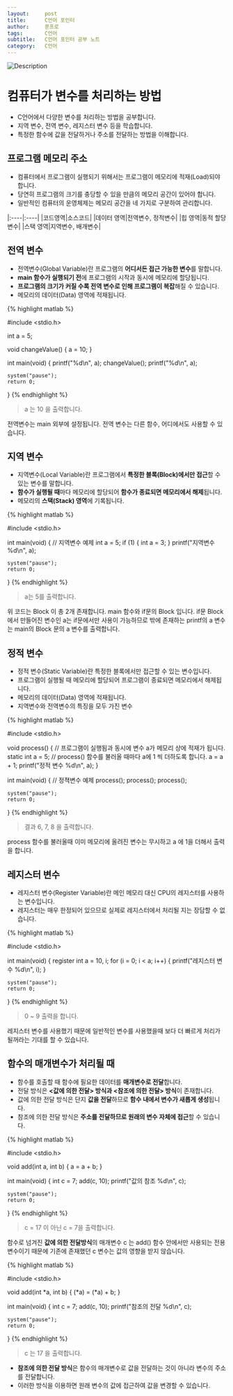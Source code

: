 ```yaml
---
layout:     post
title:      C언어 포인터
author:     쭌프로
tags:       C언어
subtitle:   C언어 포인터 공부 노트
category:   C언어
---
```


<!-- Start Writing Below in Markdown -->

![Description](https://alalstjr.github.io/jjunpro.github.io/img/c_bg.png)

# 컴퓨터가 변수를 처리하는 방법

- C언어에서 다양한 변수를 처리하는 방법을 공부합니다.
- 지역 변수, 전역 변수, 레지스터 변수 등을 학습합니다.
- 특정한 함수에 값을 전달하거나 주소를 전달하는 방법을 이해합니다.

## 프로그램 메모리 주소

- 컴퓨터에서 프로그램이 실행되기 위해서는 프로그램이 메모리에 적재(Load)되야 합니다.
- 당연히 프로그램의 크기를 충당할 수 있을 만큼의 메모리 공간이 있어야 합니다.
- 일반적인 컴퓨터의 운영체제는 메모리 공간을 네 가지로 구분하여 관리합니다.

|:----|:----|
|코드영역|소스코드|
|데이터 영역|전역변수, 정적변수|
|힙 영역|동적 할당 변수|
|스택 영역|지역변수, 배개변수|

## 전역 변수

- 전역변수(Global Variable)란 프로그램의 <b>어디서든 접근 가능한 변수</b>를 말합니다.
- <b>main 함수가 실행되기 전</b>에 프로그램의 시작과 동시에 메모리에 할당됩니다.
- <b>프로그램의 크기가 커질 수록 전역 변수로 인해 프로그램이 복잡</b>해질 수 있습니다.
- 메모리의 데이터(Data) 영역에 적재됩니다.

{% highlight matlab %}

  #include <stdio.h>

  int a = 5;

  void changeValue() 
  {
    a = 10;
  }

  int main(void) 
  {
    printf("%d\n", a);
    changeValue();
    printf("%d\n", a);

    system("pause");
    return 0;
  }
{% endhighlight %}

> a 는 10 을 출력합니다.

전역변수는 main 외부에 설정됩니다. 전역 변수는 다른 함수, 어디에서도 사용할 수 있습니다.
 
## 지역 변수

- 지역변수(Local Variable)란 프로그램에서 <b>특정한 블록(Block)에서만 접근</b>할 수 있는 변수를 말합니다.
- <b>함수가 실행될 때</b>마다 메모리에 할당되어 <b>함수가 종료되면 메모리에서 해제</b>됩니다.
- 메모리의 <b>스택(Stack) 영역</b>에 기록됩니다.

{% highlight matlab %}

  #include <stdio.h>

  int main(void) 
  {
    // 지역변수 예제
    int a = 5;
    if (1) 
    {
      int a = 3;
    }
    printf("지역변수 %d\n", a);

    system("pause");
    return 0;
  }
{% endhighlight %}

> a는 5를 출력합니다.

위 코드는 Block 이 총 2개 존재합니다. main 함수와 if문의 Block 입니다.
if문 Block 에서 만들어진 변수인 a는 if문에서만 사용이 가능하므로 
밖에 존재하는 printf의 a 변수는 main의 Block 문의 a 변수를 출력합니다.

## 정적 변수

- 정적 변수(Static Variable)란 특정한 블록에서만 접근할 수 있는 변수입니다.
- 프로그램이 실행될 때 메모리에 할당되어 프로그램이 종료되면 메모리에서 해제됩니다.
- 메모리의 데이터(Data) 영역에 적재됩니다.
- 지역변수와 전역변수의 특징을 모두 가진 변수

{% highlight matlab %}

  #include <stdio.h>
  
  void process() 
  {
    // 프로그램이 실행됨과 동시에 변수 a가 메모리 상에 적재가 됩니다.
    static int a = 5;
    // process() 함수를 불러올 때마다 a에 1 씩 더하도록 합니다.
    a = a + 1;
    printf("정적 변수 %d\n", a);
  }

  int main(void) 
  {
    // 정젹변수 예제
    process();
    process();
    process();

    system("pause");
    return 0;
  }
{% endhighlight %}

> 결과 6, 7, 8 을 출력합니다.

process 함수를 불러올때 이미 메모리에 올려진 변수는 무시하고 a 에 1을 더해서 출력을 합니다.

## 레지스터 변수

- 레지스터 변수(Register Variable)란 메인 메모리 대신 CPU의 레지스터를 사용하는 변수입니다.
- 레지스터는 매우 한정되어 있으므로 실제로 레지스터에서 처리될 지는 장담할 수 없습니다.

{% highlight matlab %}

  #include <stdio.h>
  
  int main(void) 
  {
    register int a = 10, i;
    for (i = 0; i < a; i++) 
    {
      printf("레지스터 변수 %d\n", i);
    }

    system("pause");
    return 0;
  }
{% endhighlight %}

> 0 ~ 9 출력을 합니다.

레지스터 변수를 사용했기 때문에 일반적인 변수를 사용했을때 보다 더 빠르게 처리가 될꺼라는 기대를 할 수 있습니다.
 
## 함수의 매개변수가 처리될 때

- 함수를 호출할 때 함수에 필요한 데이터를 <b>매개변수로 전달</b>합니다.
- 전달 방식은 <b><값에 의한 전달> 방식과 <참조에 의한 전달> 방식</b>이 존재합니다.
- 값에 의한 전달 방식은 단지 <b>값을 전달</b>하므로 <b>함수 내에서 변수가 새롭게 생성</b>됩니다.
- 참조에 의한 전달 방식은 <b>주소를 전달하므로 원래의 변수 자체에 접근</b>할 수 있습니다.
  
{% highlight matlab %}

  #include <stdio.h>
  
   void add(int a, int b) 
  {
    a = a + b;
  }
  
  int main(void) 
  {
    int c = 7;
    add(c, 10);
    printf("값의 참조 %d\n", c);

    system("pause");
    return 0;
  }
{% endhighlight %}

> c = 17 이 아닌 c = 7을 출력합니다.

함수로 넘겨진 <b>값에 의한 전달방식</b>의 매개변수 c 는 add() 함수 안에서만 사용되는 전용 변수이기 때문에 
기존에 존재했던 c 변수는 값의 영향을 받지 않습니다.

{% highlight matlab %}

  #include <stdio.h>
  
   void add(int *a, int b) 
  {
    (*a) = (*a) + b;
  }
  
  int main(void) 
  {
    int c = 7;
    add(c, 10);
    printf("참조의 전달 %d\n", c);

    system("pause");
    return 0;
  }
{% endhighlight %}

> c 는 17 을 출력합니다.

- <b>참조에 의한 전달 방식</b>은 함수의 매개변수로 값을 전달하는 것이 아니라 변수의 주소를 전달합니다.
- 이러한 방식을 이용하면 원래 변수의 값에 접근하여 값을 변경할 수 있습니다.
